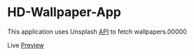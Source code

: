 # HD-Wallpaper-App

This application uses Unsplash [API](https://unsplash.com/developers) to fetch wallpapers.00000

Live [Preview](https://hd-wallpapers4k.netlify.app/)
